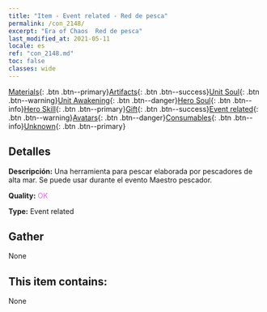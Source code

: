 ```yaml
---
title: "Item - Event related - Red de pesca"
permalink: /con_2148/
excerpt: "Era of Chaos  Red de pesca"
last_modified_at: 2021-05-11
locale: es
ref: "con_2148.md"
toc: false
classes: wide
---
```

 [Materials](/ItemsES/){: .btn .btn--primary}[Artifacts](/ItemsES/Artifacts/){: .btn .btn--success}[Unit Soul](/ItemsES/UnitSoul/){: .btn .btn--warning}[Unit Awakening](/ItemsES/UnitAwakening/){: .btn .btn--danger}[Hero Soul](/ItemsES/HeroSoul/){: .btn .btn--info}[Hero Skill](/ItemsES/HeroSkill/){: .btn .btn--primary}[Gift](/ItemsES/Gift/){: .btn .btn--success}[Event related](/ItemsES/Events/){: .btn .btn--warning}[Avatars](/ItemsES/Avatars/){: .btn .btn--danger}[Consumables](/ItemsES/Consumables/){: .btn .btn--info}[Unknown](/ItemsES/Unknown/){: .btn .btn--primary}

## Detalles
 **Descripción:** Una herramienta para pescar elaborada por pescadores de alta mar. Se puede usar durante el evento Maestro pescador.

 **Quality:** <span style="color: #DA70D6">OK</span>

 **Type:** Event related

## Gather

  None

## This item contains:

  None

